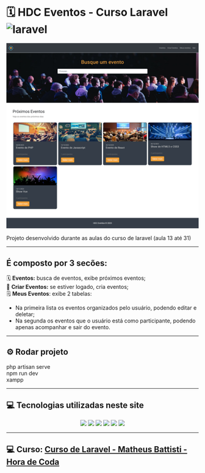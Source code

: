 # 🗓️ HDC Eventos - Curso Laravel ![laravel](https://img.shields.io/badge/Laravel-FF2D20?style=for-the-badge&logo=laravel&logoColor=white)

![hdc_eventos](/HDC_Eventos/public/img/home.jpg)

Projeto desenvolvido durante as aulas do curso de laravel (aula 13 até 31)

---
## É composto por 3 secões:

🗓️ **Eventos:** busca de eventos, exibe próximos eventos;<br>
📝 **Criar Eventos:** se estiver logado, cria eventos;<br>
🗒️ **Meus Eventos**: exibe 2 tabelas: 
- Na primeira lista os eventos organizados pelo usuário, podendo editar e deletar; 
- Na segunda os eventos que o usuário está como participante, podendo apenas acompanhar e sair do evento.

---

## ⚙️ Rodar projeto

php artisan serve<br>
npm run dev<br>
xampp

---

## 💻 Tecnologias utilizadas neste site

<p align="center">
    <img
        src="https://img.shields.io/badge/HTML5-E34F26?style=for-the-badge&logo=html5&logoColor=white" />
    <img
        src="https://img.shields.io/badge/CSS3-1572B6?style=for-the-badge&logo=css3&logoColor=white" />
    <img src="https://img.shields.io/badge/PHP-777BB4?style=for-the-badge&logo=php&logoColor=white">
    <img
        src="https://img.shields.io/badge/Laravel-FF2D20?style=for-the-badge&logo=laravel&logoColor=white" />
    <img
        src="https://img.shields.io/badge/Bootstrap-563D7C?style=for-the-badge&logo=bootstrap&logoColor=white" />
    <img
        src="https://img.shields.io/badge/MySQL-00000F?style=for-the-badge&logo=mysql&logoColor=white">
</p>

---

## 💻 Curso: [Curso de Laravel - Matheus Battisti - Hora de Coda](https://www.youtube.com/playlist?list=PLnDvRpP8BnewYKI1n2chQrrR4EYiJKbUG)
